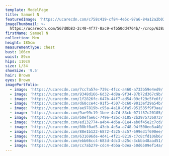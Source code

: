 ```yaml
---
template: ModelPage
title: Samuel N
featuredImage: 'https://ucarecdn.com/c758c419-cf84-4e5c-97a6-84a12a2b038d/'
imageThumbnail: >-
  https://ucarecdn.com/567d0b83-2c40-4f77-8ac9-efb50dd4764b/-/crop/638x924/296,0/-/preview/
firstName: Samuel N
collection: Men
height: 185cm
measurementType: chest
bust: 106cm
waist: 89cm
hips: 110cm
size: L/34
shoeSize: '9.5'
hair: Brown
eyes: Brown
imagePortfolio:
  - image: 'https://ucarecdn.com/7cc7a57e-739c-4fcc-a460-a733b59e4ed9/'
  - image: 'https://ucarecdn.com/9348d166-6d32-4d8a-9f34-87b72d367c9b/'
  - image: 'https://ucarecdn.com/1f2826fc-647b-44f7-ad54-09cf29c5fe6f/'
  - image: 'https://ucarecdn.com/d60cce4c-91f5-4507-bc60-9013ef29a54b/'
  - image: 'https://ucarecdn.com/ae97819b-c95a-4a18-8fa5-951535f9f3aa/'
  - image: 'https://ucarecdn.com/9ae99c19-1bee-4c7d-83cb-071f57c20105/'
  - image: 'https://ucarecdn.com/b0efae6c-749e-42bc-a185-2b2975736073/'
  - image: 'https://ucarecdn.com/ed132774-a4b4-4d6a-81e4-ab0f45e2c7cd/'
  - image: 'https://ucarecdn.com/08bf0ad5-43cb-4e5a-a748-94f500ee8a40/'
  - image: 'https://ucarecdn.com/88e1b122-6872-4525-ac57-699e31f690ee/'
  - image: 'https://ucarecdn.com/631696de-4d41-4f21-8219-c7c8cfd106b6/'
  - image: 'https://ucarecdn.com/ebb66cc4-683d-4dc3-a25c-3cbbb48aad51/'
  - image: 'https://ucarecdn.com/cc7ab279-cdc4-4bba-b3ea-50d6509ef14a/'
---
```


